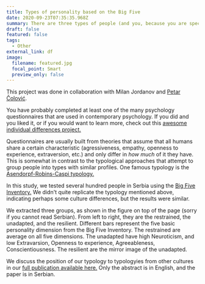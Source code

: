 ```yaml
---
title: Types of personality based on the Big Five
date: 2020-09-23T07:35:35.968Z
summary: There are three types of people (and you, because you are special)
draft: false
featured: false
tags:
  - Other
external_link: df
image:
  filename: featured.jpg
  focal_point: Smart
  preview_only: false
---
```

This project was done in collaboration with Milan Jordanov and [Petar Čolović](http://www.ff.uns.ac.rs/sr-lat/fakultet/zaposleni/prof-dr-petar-colovic-520).

You have probably completed at least one of the many psychology questionnaires that are used in contemporary psychology. If you did and you liked it, or if you would want to learn more, check out this [awesome individual differences project.](https://sapa-project.org/)

Questionnaires are usually built from theories that assume that all humans share a certain characteristic (agressiveness, empathy, openness to experience, extraversion, etc.) and only differ in *how much* of it they have. This is somewhat in contrast to the typological approaches that attempt to group people into types with similar profiles. One famous typology is the [Asendorpf-Robins-Caspi typology.](https://onlinelibrary.wiley.com/doi/abs/10.1002/per.448?casa_token=L2NWSPUAQzgAAAAA%3AtqR5PJkPwYhxHMNC9Q2QxCEFgm4w_mZ7O5ky5mKn52HbF7D8YXv3jjLS8dk5UjdRmQ61FUTtLEHcsBM)

In this study, we tested several hundred people in Serbia using the [Big Five Inventory.](https://www.ocf.berkeley.edu/~johnlab/bfi.htm) We didn't quite replicate the typology mentioned above, indicating perhaps some culture differences, but the results were similar.

We extracted three groups, as shown in the figure on top of the page (sorry if you cannot read Serbian). From left to right, they are the restrained, the unadapted, and the resilient. Different bars represent the five basic personality dimension from the Big Five Inventory. The restrained are average on all five dimensions. The unadapted have high Neuroticism, and low Extravarsion, Openness to experience, Agreeableness, Conscientiousness. The resilient are the mirror image of the unadapted. 

We discuss the position of our typology to typologyies from other cultures in our [full publication available here.](http://primenjena.psihologija.ff.uns.ac.rs/index.php/pp/article/view/1319]) Only the abstract is in English, and the paper is in Serbian.